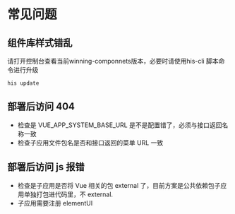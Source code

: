 # 常见问题

## 组件库样式错乱
请打开控制台查看当前winning-componnets版本，必要时请使用his-cli 脚本命令进行升级

```
his update
```

## 部署后访问 404

- 检查是 VUE_APP_SYSTEM_BASE_URL 是不是配置错了，必须与接口返回名称一致
- 检查子应用文件包名是否和接口返回的菜单 URL 一致

## 部署后访问 js 报错

- 检查是子应用是否将 Vue 相关的包 external 了，目前方案是公共依赖包子应用单独打包进代码里，不 external.
- 子应用需要注册 elementUI
